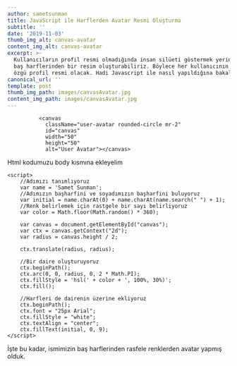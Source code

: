 ```yaml
---
author: sametsunman
title: JavaScript ile Harflerden Avatar Resmi Oluşturma
subtitle: ''
date: '2019-11-03'
thumb_img_alt: canvas-avatar
content_img_alt: canvas-avatar
excerpt: >-
  Kullanıcıların profil resmi olmadığında insan silüeti göstermek yerine isminin
  baş harflerinden bir resim oluşturabiliriz. Böylece her kullanıcının kendine
  özgü profil resmi olacak. Hadi Javascript ile nasıl yapıldığına bakalım.
canonical_url: ''
template: post
thumb_img_path: images/canvasAvatar.jpg
content_img_path: images/canvasAvatar.jpg
---
```

              <canvas
                className="user-avatar rounded-circle mr-2"
                id="canvas"
                width="50"
                height="50"
                alt="User Avatar"></canvas>

Html kodumuzu body kısmına ekleyelim

    <script>
        //Adımızı tanımlıyoruz
        var name = 'Samet Sunman';
        //Adımızın başharfini ve soyadımızın başharfini buluyoruz
        var initial = name.charAt(0) + name.charAt(name.search(" ") + 1);
        //Renk belirlemek için rastgele bir sayı belirliyoruz
        var color = Math.floor(Math.random() * 360);

        var canvas = document.getElementById("canvas");
        var ctx = canvas.getContext("2d");
        var radius = canvas.height / 2;

        ctx.translate(radius, radius);
        
        //Bir daire oluşturuyoruz
        ctx.beginPath();
        ctx.arc(0, 0, radius, 0, 2 * Math.PI);
        ctx.fillStyle = 'hsl(' + color + ', 100%, 30%)';
        ctx.fill();

        //Harfleri de dairenin üzerine ekliyoruz
        ctx.beginPath();
        ctx.font = "25px Arial";
        ctx.fillStyle = "white";
        ctx.textAlign = "center";
        ctx.fillText(initial, 0, 9);
    </script>

İşte bu kadar, ismimizin baş harflerinden rasfele renklerden avatar yapmış olduk.
